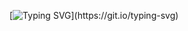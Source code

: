 [![Typing SVG](https://readme-typing-svg.demolab.com?font=Fira+Code&size=36&pause=1000&color=1e9fdb&vCenter=true&width=435&height=45&lines=I'm+Davood+;)](https://git.io/typing-svg)
